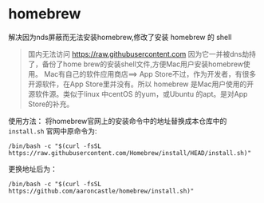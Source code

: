 # homebrew
解决因为nds屏蔽而无法安装homebrew,修改了安装 homebrew 的 shell
> 国内无法访问 https://raw.githubusercontent.com 因为它一并被dns劫持了，备份了home brew的安装shell文件,方便Mac用户安装homebrew使用。
> Mac有自己的软件应用商店==> App Store不过，作为开发者，有很多开源软件，在App Store里并没有。所以 homebrew 是Mac用户使用的开源软件源。类似于linux 中centOS 的yum，或Ubuntu 的apt。是对App Store的补充。


使用方法：
  将homebrew官网上的安装命令中的地址替换成本仓库中的`install.sh`
  官网中原命令为:
  ```shell
  /bin/bash -c "$(curl -fsSL https://raw.githubusercontent.com/Homebrew/install/HEAD/install.sh)"
  ```
  更换地址后为：
  ```shell
  /bin/bash -c "$(curl -fsSL https://github.com/aaroncastle/homebrew/install.sh)"
  ```
  
